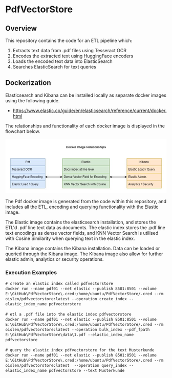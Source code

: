 # PdfVectorStore

## Overview

This repository contains the code for an ETL pipeline which:
1. Extracts text data from .pdf files using Tesseract OCR
2. Encodes the extracted text using HuggingFace encoders
3. Loads the encoded text data into ElasticSearch
4. Searches ElasticSearch for text queries

## Dockerization

Elasticsearch and Kibana can be installed locally as separate docker images using the following guide.
* https://www.elastic.co/guide/en/elasticsearch/reference/current/docker.html

The relationships and functionality of each docker image is displayed in the flowchart below.

![Docker Image Relationships](./doc/pdfvectorstore.jpg)

The Pdf docker image is generated from the code within this repository, and includes all the ETL, encoding and querying functionality with the Elastic image.

The Elastic image contains the elasticsearch installation, and stores the ETL'd .pdf line text data as documents. The elastic index stores the .pdf line text encodings as dense vector fields, and KNN Vector Search is utilised with Cosine Similarity when querying text in the elastic index.

The Kibana image contains the Kibana installation. Data can be loaded or queried through the Kibana image. The Kibana image also allow for further elastic admin, analytics or security operations.

### Execution Examples

    # create an elastic index called pdfvectorstore
    docker run --name pdf01 --net elastic --publish 8501:8501 --volume E:\GitHub\PdfVectorStore\.cred:/home/ubuntu/PdfVectorStore/.cred --rm oislen/pdfvectorstore:latest --operation create_index --elastic_index_name pdfvectorstore

    # etl a .pdf file into the elastic index pdfvectorstore
    docker run --name pdf01 --net elastic --publish 8501:8501 --volume E:\GitHub\PdfVectorStore\.cred:/home/ubuntu/PdfVectorStore/.cred --rm oislen/pdfvectorstore:latest --operation bulk_index --pdf_fpath E:\GitHub\PdfVectorStore\data\1.pdf --elastic_index_name pdfvectorstore
    
    # query the elastic index pdfvectorstore for the text Musterkunde
    docker run --name pdf01 --net elastic --publish 8501:8501 --volume E:\GitHub\PdfVectorStore\.cred:/home/ubuntu/PdfVectorStore/.cred --rm oislen/pdfvectorstore:latest  --operation query_index --elastic_index_name pdfvectorstore --text Musterkunde